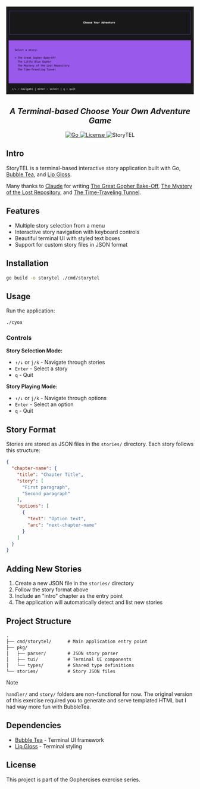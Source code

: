 ![StoryTEL Logo](./logo.png)
<h2 align="center"><i>A Terminal-based Choose Your Own Adventure Game</i></h2>

<p align="center">
  <a href="https://golang.org/doc/go1.14">
    <img alt="Go" src="https://img.shields.io/github/go-mod/go-version/cdkini/Okra?style=flat-square" />
  </a> 
  <a href="https://opensource.org/licenses/MIT">
    <img alt="License" src="https://img.shields.io/github/license/cdkini/Okra?color=red&style=flat-square" />
  </a>
  <a>
    <img alt="StoryTEL" src="https://img.shields.io/badge/version-v1.0.0-yellow?style=flat-square" />
  </a>
</p>



## Intro

StoryTEL is a terminal-based interactive story application built with Go, [Bubble Tea](https://github.com/charmbracelet/bubbletea), and [Lip Gloss](https://github.com/charmbracelet/lipgloss).

Many thanks to [Claude](https://www.anthropic.com/claude-code) for writing [The Great Gopher Bake-Off](./stories/bakeoff.json), [The Mystery of the Lost Repository](./stories/mystery.json), and [The Time-Traveling Tunnel](./stories/timetravel.json).

## Features

- Multiple story selection from a menu
- Interactive story navigation with keyboard controls
- Beautiful terminal UI with styled text boxes
- Support for custom story files in JSON format

## Installation

```bash
go build -o storytel ./cmd/storytel
```

## Usage

Run the application:
```bash
./cyoa
```

### Controls

**Story Selection Mode:**
- `↑/↓` or `j/k` - Navigate through stories
- `Enter` - Select a story
- `q` - Quit

**Story Playing Mode:**
- `↑/↓` or `j/k` - Navigate through options
- `Enter` - Select an option
- `q` - Quit

## Story Format

Stories are stored as JSON files in the `stories/` directory. Each story follows this structure:

```json
{
  "chapter-name": {
    "title": "Chapter Title",
    "story": [
      "First paragraph",
      "Second paragraph"
    ],
    "options": [
      {
        "text": "Option text",
        "arc": "next-chapter-name"
      }
    ]
  }
}
```

## Adding New Stories

1. Create a new JSON file in the `stories/` directory
2. Follow the story format above
3. Include an "intro" chapter as the entry point
4. The application will automatically detect and list new stories

## Project Structure

```
.
├── cmd/storytel/      # Main application entry point
├── pkg/
│   ├── parser/        # JSON story parser
│   ├── tui/           # Terminal UI components
│   └── types/         # Shared type definitions
└── stories/           # Story JSON files
```
> [!NOTE]
> `handler/` and `story/` folders are non-functional for now. The original version of this exercise required you to generate and serve templated HTML but I had way more fun with BubbleTea.

## Dependencies

- [Bubble Tea](https://github.com/charmbracelet/bubbletea) - Terminal UI framework
- [Lip Gloss](https://github.com/charmbracelet/lipgloss) - Terminal styling

## License

This project is part of the Gophercises exercise series.
